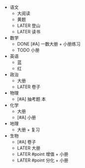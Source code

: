 - 语文
	- 大阅读
	- 黄题
	- LATER 登山
	- LATER 读书
- 数学
	- DONE [#A] 一数大册 + 小册练习
	- TODO 小册
- 英语
	- 蓝
	- 红
- 政治
	- 大册
	- LATER  卷子
- 物理
	- [#A] 抽考题 本
- 化学
	- 大册
	- [#A] 小册
- 地理
	- 大册 + 复习
- 生物
	- [#A] 卷子
	- LATER 大册
	- LATER #point 增值 + 小册
	- LATER #point 分化 + 小册